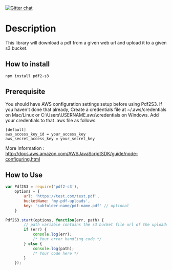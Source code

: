 [![Gitter chat](https://badges.gitter.im/gitterHQ/gitter.png)](https://gitter.im/pdf2-s3-chat)
# Description

This library will download a pdf from a given web url and upload it to a given s3 bucket.

## How to install
```
npm install pdf2-s3
```

## Prerequisite 
You should have AWS configuration settings setup before using Pdf2S3. If you haven't done that already,
Create a credentials file at ~/.aws/credentials on Mac/Linux or C:\Users\USERNAME\.aws\credentials on Windows. 
Add your credentials to that .aws file as follows.

```
[default]
aws_access_key_id = your_access_key
aws_secret_access_key = your_secret_key
```
More Information : http://docs.aws.amazon.com/AWSJavaScriptSDK/guide/node-configuring.html

## How to Use
```javascript
var Pdf2S3 = require('pdf2-s3'),
    options = {
        url: 'https://test.com/test.pdf', 
        bucketName: 'my-pdf-uploads', 
        key: 'subfolder-name/pdf-name.pdf' // optional
    }
   
Pdf2S3.start(options, function(err, path) {
        // path variable contains the s3 bucket file url of the uploaded pdf. 
        if (err) {
            console.log(err);
            /* Your error handling code */
        } else {
            console.log(path);
            /* Your code here */
        }
    });

```




